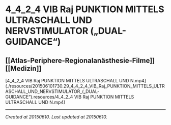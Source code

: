 # 4_4_2_4 VIB Raj PUNKTION MITTELS ULTRASCHALL UND NERVSTIMULATOR („DUAL-GUIDANCE“)
 [[Atlas-Periphere-Regionalanästhesie-Filme]] [[Medizin]] 
---



[4\_4\_2\_4 VIB Raj PUNKTION MITTELS ULTRASCHALL UND N.mp4](./resources/201506101730.29_4_4_2_4_VIB_Raj_PUNKTION_MITTELS_ULTRASCHALL_UND_NERVSTIMULATOR_(„DUAL-GUIDANCE“).resources/4_4_2_4 VIB Raj PUNKTION MITTELS ULTRASCHALL UND N.mp4)

---

_Created at 20150610._
_Last updated at 20150610._



